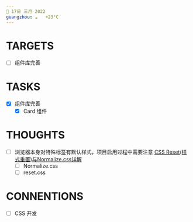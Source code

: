```yaml
---
📆 17日 三月 2022
guangzhou: ☁️   +23°C
---
```


# TARGETS
- [ ] 组件库完善

# TASKS
- [x] 组件库完善
	- [x] Card 组件

# THOUGHTS
- [ ] 浏览器本身对特殊标签有默认样式，项目启用过程中需要注意 [ CSS Reset(样式重置)与Normalize.css详解](https://blog.csdn.net/qq_36595013/article/details/82317282)
	- [ ] Normalize.css
	- [ ] reset.css

# CONNENTIONS
- [ ] CSS 开发